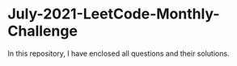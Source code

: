 # July-2021-LeetCode-Monthly-Challenge
In this repository, I have enclosed all questions and their solutions.
